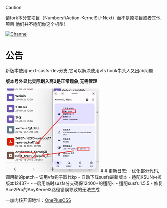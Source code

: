 
> [!CAUTION]
> 
>请fork本分支项目（Numbersf/Action-KernelSU-Next）而不是原项目或者其他项目 他们并不适配你这个机型!
 
[![Channel](https://img.shields.io/badge/Follow-Telegram-blue.svg?logo=telegram)](https://t.me/taichi91) 
 
# 公告
新版本使用next-susfs-dev分支,它可以解决使用vfs hook牛头人又出ab问题
 
**版本号外显比实际刷入高2是正常现象,无需管理**
 
<img src="./IMG_20250312_101002.png" alt="" width="300" />
 #
# 更新日志:
- 优化部分代码,调用新的patch
- 调用vfs钩子取代kp
- 自动下载susfs最新版本
- 适配KSUN内核版本12437+
- ~启用临时susfs分支确保12400+的适配~
- 适配susfs 1.5.5
- 修复Ace2Pro的AnyKernel3路径错误导致的无法生成
 
一加内核开源地址：[OnePlusOSS](https://github.com/OnePlusOSS/kernel_manifest)


